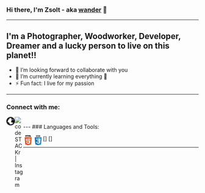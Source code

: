 ### Hi there, I'm Zsolt - aka [wander][website] 👋 

---

## I'm a Photographer, Woodworker, Developer, Dreamer and a lucky person to live on this planet!!

- 👯 I’m looking forward to collaborate with you
- 🌱 I’m currently learning everything 🤣
- ⚡ Fun fact: I live for my passion

---

### Connect with me:

[<img align="left" alt="codeSTACKr.com" width="22px" src="https://raw.githubusercontent.com/iconic/open-iconic/master/svg/globe.svg" />][website]
[<img align="left" alt="codeSTACKr | Instagram" width="22px" src="https://cdn.jsdelivr.net/npm/simple-icons@v3/icons/instagram.svg" />][instagram]


<br />
---
### Languages and Tools:

[<img align="left" alt="HTML5" width="26px" src="https://raw.githubusercontent.com/github/explore/80688e429a7d4ef2fca1e82350fe8e3517d3494d/topics/html/html.png" />]
[<img align="left" alt="CSS3" width="26px" src="https://raw.githubusercontent.com/github/explore/80688e429a7d4ef2fca1e82350fe8e3517d3494d/topics/css/css.png" />]
<br />


---



[website]: https://wanderlustontheroad.com
[instagram]: https://instagram.com/wanderlustontheroad
